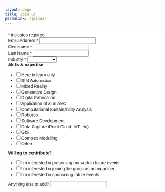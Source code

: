 ```yaml
---
layout: page
title: Join us
permalink: /joinus/
---
```


<!-- <form id="fs-frm" name="simple-contact-form" accept-charset="utf-8" action="https://formspree.io/computationalaecmel@gmail.com" method="post">
  <fieldset id="fs-frm-inputs">
    <label for="full-name">Full Name</label>
    <input type="text" name="name" id="full-name" placeholder="First and Last" required="">
    <label for="email-address">Email Address</label>
    <input type="email" name="_replyto" id="email-address" placeholder="email@domain.com" required="">
    <label for="message">Message</label>
    <textarea rows="5" name="message" id="message" placeholder="Your message" required=""></textarea>
    <input type="hidden" name="_subject" id="email-subject" value="Contact Form Submission">
  </fieldset>
  <input type="submit" value="Submit">
</form> -->

<div class="row">
  <div class="column full" colspan="2">
<!-- Begin Mailchimp Signup Form -->
<link href="//cdn-images.mailchimp.com/embedcode/classic-10_7.css" rel="stylesheet" type="text/css">
<style type="text/css">
	#mc_embed_signup{background:#fff; clear:left; font:14px Helvetica,Arial,sans-serif; }
	/* Add your own Mailchimp form style overrides in your site stylesheet or in this style block.
	   We recommend moving this block and the preceding CSS link to the HEAD of your HTML file. */
</style>
<div id="mc_embed_signup">
<form action="https://gmail.us20.list-manage.com/subscribe/post?u=a1ccb78085ccef86a40189a56&amp;id=fec3ce729f" method="post" id="mc-embedded-subscribe-form" name="mc-embedded-subscribe-form" class="validate" target="_blank" novalidate>
    <div id="mc_embed_signup_scroll">
<div class="indicates-required"><span class="asterisk">*</span> indicates required</div>
<div class="mc-field-group">
	<label for="mce-EMAIL">Email Address  <span class="asterisk">*</span>
</label>
	<input type="email" value="" name="EMAIL" class="required email" id="mce-EMAIL">
</div>
<div class="mc-field-group">
	<label for="mce-FNAME">First Name  <span class="asterisk">*</span>
</label>
	<input type="text" value="" name="FNAME" class="required" id="mce-FNAME">
</div>
<div class="mc-field-group">
	<label for="mce-LNAME">Last Name  <span class="asterisk">*</span>
</label>
	<input type="text" value="" name="LNAME" class="required" id="mce-LNAME">
</div>
<div class="mc-field-group">
	<label for="mce-MMERGE4">Industry  <span class="asterisk">*</span>
</label>
	<select name="MMERGE4" class="required" id="mce-MMERGE4">
	<option value=""></option>
	<option value="Architecture">Architecture</option>
<option value="Engineering">Engineering</option>
<option value="Construction">Construction</option>
<option value="Other">Other</option>

	</select>
</div>

<div class="mc-field-group input-group">
    <strong>Skills &amp; expertise </strong>
    <ul><li><input type="checkbox" value="4" name="group[5431][4]" id="mce-group[5431]-5431-0"><label for="mce-group[5431]-5431-0">Here to learn only</label></li>
<li><input type="checkbox" value="8" name="group[5431][8]" id="mce-group[5431]-5431-1"><label for="mce-group[5431]-5431-1">BIM Automation</label></li>
<li><input type="checkbox" value="16" name="group[5431][16]" id="mce-group[5431]-5431-2"><label for="mce-group[5431]-5431-2">Mixed Reality</label></li>
<li><input type="checkbox" value="32" name="group[5431][32]" id="mce-group[5431]-5431-3"><label for="mce-group[5431]-5431-3">Generative Design</label></li>
<li><input type="checkbox" value="64" name="group[5431][64]" id="mce-group[5431]-5431-4"><label for="mce-group[5431]-5431-4">Digital Fabrication</label></li>
<li><input type="checkbox" value="128" name="group[5431][128]" id="mce-group[5431]-5431-5"><label for="mce-group[5431]-5431-5">Application of AI in AEC</label></li>
<li><input type="checkbox" value="256" name="group[5431][256]" id="mce-group[5431]-5431-6"><label for="mce-group[5431]-5431-6">Computational Sustainability Analysis</label></li>
<li><input type="checkbox" value="512" name="group[5431][512]" id="mce-group[5431]-5431-7"><label for="mce-group[5431]-5431-7">Robotics</label></li>
<li><input type="checkbox" value="1024" name="group[5431][1024]" id="mce-group[5431]-5431-8"><label for="mce-group[5431]-5431-8">Software Development</label></li>
<li><input type="checkbox" value="2048" name="group[5431][2048]" id="mce-group[5431]-5431-9"><label for="mce-group[5431]-5431-9">Data Capture (Point Cloud, IoT, etc)</label></li>
<li><input type="checkbox" value="8192" name="group[5431][8192]" id="mce-group[5431]-5431-10"><label for="mce-group[5431]-5431-10">GIS</label></li>
<li><input type="checkbox" value="16384" name="group[5431][16384]" id="mce-group[5431]-5431-11"><label for="mce-group[5431]-5431-11">Complex Modelling</label></li>
<li><input type="checkbox" value="32768" name="group[5431][32768]" id="mce-group[5431]-5431-12"><label for="mce-group[5431]-5431-12">Other</label></li>
</ul>
</div>
<div class="mc-field-group input-group">
    <strong>Willing to contribute? </strong>
    <ul><li><input type="checkbox" value="1" name="group[5427][1]" id="mce-group[5427]-5427-0"><label for="mce-group[5427]-5427-0">I'm interested in presenting my work in future events</label></li>
<li><input type="checkbox" value="2" name="group[5427][2]" id="mce-group[5427]-5427-1"><label for="mce-group[5427]-5427-1">I'm interested in joining the group as an organiser</label></li>
<li><input type="checkbox" value="4096" name="group[5427][4096]" id="mce-group[5427]-5427-2"><label for="mce-group[5427]-5427-2">I'm interested in sponsoring future events</label></li>
</ul>
</div>
<div class="mc-field-group">
	<label for="mce-MMERGE3">Anything else to add? </label>
	<input type="text" value="" name="MMERGE3" class="" id="mce-MMERGE3">
</div>
	<div id="mce-responses" class="clear">
		<div class="response" id="mce-error-response" style="display:none"></div>
		<div class="response" id="mce-success-response" style="display:none"></div>
	</div>    <!-- real people should not fill this in and expect good things - do not remove this or risk form bot signups-->
    <div style="position: absolute; left: -5000px;" aria-hidden="true"><input type="text" name="b_a1ccb78085ccef86a40189a56_fec3ce729f" tabindex="-1" value=""></div>
    <div class="clear"><input type="submit" value="Subscribe" name="subscribe" id="mc-embedded-subscribe" class="button"></div>
    </div>
</form>
</div>
<script type='text/javascript' src='//s3.amazonaws.com/downloads.mailchimp.com/js/mc-validate.js'></script><script type='text/javascript'>(function($) {window.fnames = new Array(); window.ftypes = new Array();fnames[0]='EMAIL';ftypes[0]='email';fnames[1]='FNAME';ftypes[1]='text';fnames[2]='LNAME';ftypes[2]='text';fnames[4]='MMERGE4';ftypes[4]='dropdown';fnames[3]='MMERGE3';ftypes[3]='text';}(jQuery));var $mcj = jQuery.noConflict(true);</script>
<!--End mc_embed_signup-->
  </div>
</div>

<style>/* reset */
#fs-frm input,
#fs-frm select,
#fs-frm button,
#fs-frm textarea,
#fs-frm fieldset,
#fs-frm optgroup,
#fs-frm label {
  font-family: inherit;
  font-size: 100%;
  color: inherit;
  border: none;
  border-radius: 0;
  display: block;
  width: 100%;
  padding: 0;
  margin: 0;
  -webkit-appearance: none;
  -moz-appearance: none;
}
#fs-frm label,
#fs-frm legend {
  font-size: .825em;
  margin-bottom: .5em;
}
/* border, padding, margin, width */
#fs-frm input,
#fs-frm select,
#fs-frm button,
#fs-frm textarea {
  border: 1px solid rgba(0,0,0,0.2);
  background-color: rgba(255,255,255,0.9);
  padding: .75em 1em;
  margin-bottom: 1.5em;
}
#fs-frm input:focus,
#fs-frm select:focus,
#fs-frm textarea:focus {
  background-color: white;
  outline-style: solid;
  outline-width: thin;
  outline-color: gray;
  outline-offset: -1px;
}
#fs-frm [type="text"],
#fs-frm [type="email"] {
  width: 100%;
}
#fs-frm button,
#fs-frm [type="button"],
#fs-frm [type="submit"],
#fs-frm [type="reset"] {
  width: auto;
  cursor: pointer;
  -webkit-appearance: button;
  -moz-appearance: button;
  appearance: button;
}
#fs-frm button:focus,
#fs-frm [type="button"]:focus,
#fs-frm [type="submit"]:focus,
#fs-frm [type="reset"]:focus {
  outline: none;
}
#fs-frm [type="submit"],
#fs-frm [type="reset"] {
  margin-bottom: 0;
}
#fs-frm button,
#fs-frm select {
  text-transform: none;
}

/* address, locale */
#fs-frm fieldset.locale input[name="city"],
#fs-frm fieldset.locale select[name="state"],
#fs-frm fieldset.locale input[name="postal-code"] {
  display: inline;
}
#fs-frm fieldset.locale input[name="city"] {
  width: 52%;
}
#fs-frm fieldset.locale select[name="state"],
#fs-frm fieldset.locale input[name="postal-code"] {
  width: 20%;
}
#fs-frm fieldset.locale input[name="city"],
#fs-frm fieldset.locale select[name="state"] {
  margin-right: 3%;
}
  .column {
  float: left;
  padding: 10px;
  height: 500px;
  }

.left {
  width: 25%;
}

.right {
  width: 75%;
  overflow-y: scroll;
  scrollbar-width: none; /* Firefox */
  -ms-overflow-style: none;  /* IE 10+ */
}

.full {
  width: 100%;
}
</style>


